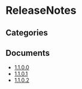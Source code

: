 # ReleaseNotes

## Categories


## Documents
- [1.1.0.0](1.1.0.0.md)
- [1.1.0.1](1.1.0.1.md)
- [1.1.0.2](1.1.0.2.md)